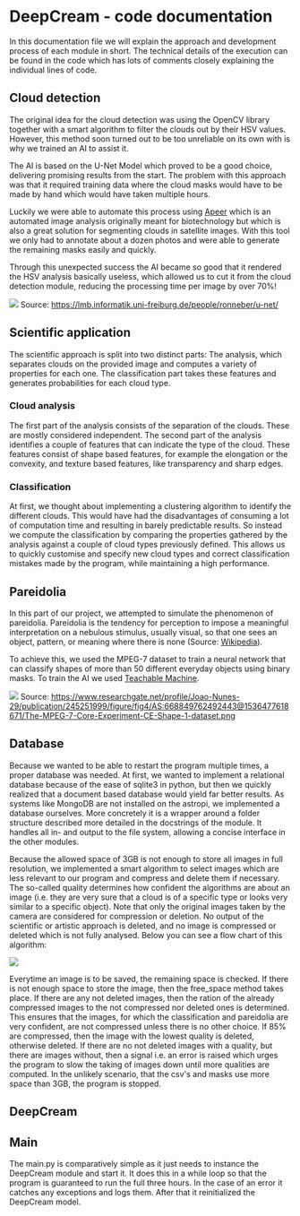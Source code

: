 # DeepCream - code documentation

In this documentation file we will explain the approach and development process
of each module in short. The technical details of the execution can be found in
the code which has lots of comments closely explaining the individual lines of
code.

## Cloud detection

The original idea for the cloud detection was using the OpenCV library together
with a smart algorithm to filter the clouds out by their HSV values. However,
this method soon turned out to be too unreliable on its own with is why we
trained an AI to assist it.

The AI is based on the U-Net Model which proved to be a good choice, delivering
promising results from the start. The problem with this approach was that it
required training data where the cloud masks would have to be made by hand
which would have taken multiple hours.

Luckily we were able to automate this process
using [Apeer](https://www.apeer.com/home/) which is an automated image analysis
originally meant for biotechnology but which is also a great solution for
segmenting clouds in satellite images. With this tool we only had to annotate
about a dozen photos and were able to generate the remaining masks easily and
quickly.

Through this unexpected success the AI became so good that it rendered the HSV
analysis basically useless, which allowed us to cut it from the cloud detection
module, reducing the processing time per image by over 70%!

![](cloud_detection/unet-model.png)
Source: https://lmb.informatik.uni-freiburg.de/people/ronneber/u-net/

## Scientific application

The scientific approach is split into two distinct parts: The analysis, which
separates clouds on the provided image and computes a variety of properties for
each one. The classification part takes these features and generates
probabilities for each cloud type.

### Cloud analysis

The first part of the analysis consists of the separation of the clouds. These
are mostly considered independent. The second part of the analysis identifies a
couple of features that can indicate the type of the cloud. These features
consist of shape based features, for example the elongation or the convexity,
and texture based features, like transparency and sharp edges.

### Classification

At first, we thought about implementing a clustering algorithm to identify the
different clouds. This would have had the disadvantages of consuming a lot of
computation time and resulting in barely predictable results. So instead we
compute the classification by comparing the properties gathered by the analysis
against a couple of cloud types previously defined. This allows us to quickly
customise and specify new cloud types and correct classification mistakes made
by the program, while maintaining a high performance.

## Pareidolia

In this part of our project, we attempted to simulate the phenomenon of
pareidolia. Pareidolia is the tendency for perception to impose a meaningful
interpretation on a nebulous stimulus, usually visual, so that one sees an
object, pattern, or meaning where there is none
(Source: [Wikipedia](https://en.wikipedia.org/wiki/Pareidolia)).

To achieve this, we used the MPEG-7 dataset to train a neural network that can
classify shapes of more than 50 different everyday objects using binary masks.
To train the AI we
used [Teachable Machine](https://teachablemachine.withgoogle.com/).

![](pareidolia/MPEG-7_01_overview.png)
Source: https://www.researchgate.net/profile/Joao-Nunes-29/publication/245251999/figure/fig4/AS:668849762492443@1536477618671/The-MPEG-7-Core-Experiment-CE-Shape-1-dataset.png

## Database

Because we wanted to be able to restart the program multiple times, a proper
database was needed. At first, we wanted to implement a relational database
because of the ease of sqlite3 in python, but then we quickly realized that a
document based database would yield far better results. As systems like MongoDB
are not installed on the astropi, we implemented a database ourselves. More
concretely it is a wrapper around a folder structure described more detailed in
the docstrings of the module. It handles all in- and output to the file system,
allowing a concise interface in the other modules.

Because the allowed space of 3GB is not enough to store all images in full
resolution, we implemented a smart algorithm to select images which are less
relevant to our program and compress and delete them if necessary. The
so-called quality determines how confident the algorithms are about an image
(i.e. they are very sure that a cloud is of a specific type or looks very
similar to a specific object). Note that only the original images taken by the
camera are considered for compression or deletion. No output of the scientific
or artistic approach is deleted, and no image is compressed or deleted which is
not fully analysed. Below you can see a flow chart of this algorithm:

![](storage_management/storage_management_algorithm.png)

Everytime an image is to be saved, the remaining space is checked. If there is
not enough space to store the image, then the free_space method takes place. If
there are any not deleted images, then the ration of the already compressed
images to the not compressed nor deleted ones is determined. This ensures that
the images, for which the classification and pareidolia are very confident, are
not compressed unless there is no other choice. If 85% are compressed, then the
image with the lowest quality is deleted, otherwise deleted. If there are no
not deleted images with a quality, but there are images without, then a signal
i.e. an error is raised which urges the program to slow the taking of images
down until more qualities are computed. In the unlikely scenario, that the
csv's and masks use more space than 3GB, the program is stopped.

## DeepCream

## Main

The main.py is comparatively simple as it just needs to instance the DeepCream
module and start it. It does this in a while loop so that the program is
guaranteed to run the full three hours. In the case of an error it catches any
exceptions and logs them. After that it reinitialized the DeepCream model.
